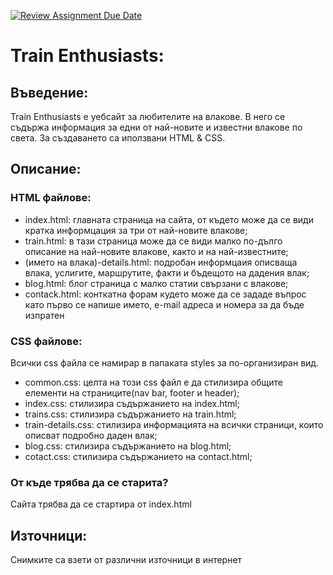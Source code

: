 [![Review Assignment Due Date](https://classroom.github.com/assets/deadline-readme-button-22041afd0340ce965d47ae6ef1cefeee28c7c493a6346c4f15d667ab976d596c.svg)](https://classroom.github.com/a/cxxOiUOi)

# Train Enthusiasts:

## Въведение:

Train Enthusiasts е уебсайт за любителите на влакове. В него се съдържа информация за едни от най-новите и известни влакове по света. За създаването са иползвани HTML & CSS.

## Описание:

### HTML файлове:

- index.html: главната страница на сайта, от където може да се види кратка информцация за три от най-новите влакове;
- train.html: в тази страница може да се види малко по-дълго описание на най-новите влакове, както и на най-известните;
- (името на влака)-details.html: подробан информцаия описваща влака, услигите, маршрутите, факти и бъдещото на дадения влак;
- blog.html: блог страница с малко статии свързани с влакове;
- contack.html: конткатна форам кудето може да се зададе въпрос като първо се напише името, е-mail адреса и номера за да бъде изпратен

### CSS файлове:

Всички css файла се намирар в папаката styles за по-организиран вид.

- common.css: целта на този css файл е да стилизира общите елементи на страниците(nav bar, footer и header);
- index.css: стилизира съдържанието на index.html;
- trains.css: стилизира съдържанието на train.html;
- train-details.css: стилизира информацията на всички страници, които описват подробно даден влак;
- blog.css: стилизира съдържанието на blog.html;
- cotact.css: стилизира съдържанието на contact.html;

### От къде трябва да се старита?

Сайта трябва да се стартира от index.html

## Източници:

Снимките са взети от различни източници в интернет
